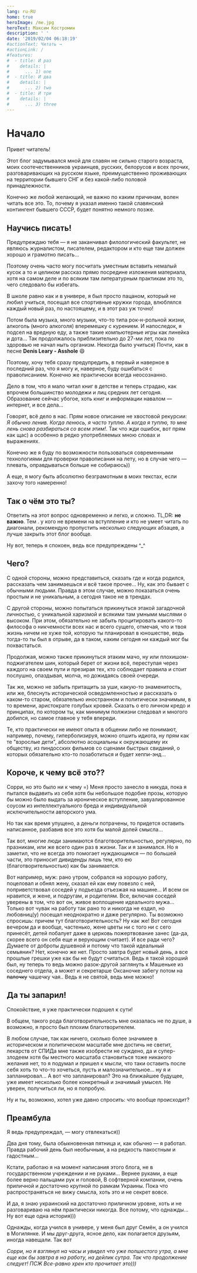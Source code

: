 ```yaml
---
lang: ru-RU
home: true
heroImage: /me.jpg
heroText: Максим Костромин
description: ' '
date: '2019/02/04 06:18:19'
#actionText: Читать →
#actionLink: /
#features:
#  - title: И раз
#    details: |
#      ... 1) one
#  - title: И два
#    details: |
#      ... 2) two
#  - title: И три
#    details: |
#      ... 3) three
---
```


# Начало

Привет читатель!

Этот блог задумывался мной для славян не сильно старого возраста, моих соотечественников украинцев, русских, белорусов
и всех прочих, разговаривающих на русском языке, преимущественно проживающих на территории бывшего СНГ и без какой-либо
половой принадлежности.

Конечно же любой желающий, не важно по каким причинам, волен читать все это. То, почему я указал именно такой
славянский контингент бывшего СССР, будет понятно немного позже.

## Научись писать!

Предупреждаю тебя &mdash; я не заканчивал филологический факультет, не являюсь журналистом, писателем, редактором и кто еще
там должен хорошо и грамотно писать... 

Поэтому очень часто могу посчитать уместным вставить немалый кусок а то и целиком рассказ прямо посредине изложения
материала, хотя на самом деле и по всяким там литературным практикам это то, чего следовало бы избегать.

В школе равно как и в универе, я был просто пацаном, который не любил учиться, посещал все спортивные кружки города,
влюблялся каждый новый раз, по настоящему, и в этот раз уж точно!

Потом была музыка, много музыки, что-то типа рок-н-рольной жизни, алкоголь (много алкоголя) вперемешку с курением. И
напоследок, я подсел на вредную еду, а также такие компьютерные игры как линейка и дота... Так продолжалось
приблизительно до 27-ми лет, пока по здоровью не начал ныть организм. Некогда было учиться) Почти, как в песне
__Denis Leary - Asshole__ :smile:

Поэтому, хочу тебя сразу предупредить, в первый и наверное в последний раз, что я могу и, наверное, буду ошибаться с
правописанием. Конечно же практически всегда неосознанно. 

Дело в том, что я мало читал книг в детстве и теперь страдаю, как впрочем большинство молодежи и лиц средних лет
сегодня. Образование сейчас убогое, хоть книг и информации навалом &mdash; интернет, и все дела... 

Говорят, всё дело в нас. Прям новое описание не хвостовой рекурсии: _Я обычно ленив. Когда ленюсь, я часто туплю.
А когда я туплю, то мне лень снова разбираться со всем этим!_. Так что жди ошибок, вот прям как щас) а особенно в редко 
употребляемых мною словах и выражениях. 

Конечно же я буду по возможности пользоваться современными технологиями для проверки правописания на лету, но в случае
чего &mdash; плевать, оправдываться больше не собираюсь))

А еще, я могу быть абсолютно безграмотным в моих текстах, если захочу того намеренно!

## Так о чём это ты?

Ответить на этот вопрос одновременно и легко, и сложно. TL,DR: __не важно__. Тем . у кого не времени на вступление и
кто не умеет читать по диагонали, рекомендую пропустить несколько следующих абзацев, а лучше закрыть этот блог вообще. 

Ну вот, теперь я спокоен, ведь все предупреждены ^_^

## Чего?

С одной стороны, можно представиться, сказать где и когда родился, рассказать чем занимаешься и всё такое прочее... Ну,
как это бывает с обычными людьми. Правда в этом случае, можно показаться очень простым и не уникальным, а сегодня такое
не в трендах.

С другой стороны, можно попытаться прикинуться этакой загадочной личностью, с уникальной харизмой и всякими там умными
мыслями о высоком. При этом, обязательно не забыть процитировать какого-то философа о никчемности всех нас и всего
сущего, отмечая, что и твоя жизнь ничем не хуже той, которую ты планировал в юношестве, ведь тогда-то ты был в отрыве,
да в таком, каким сегодня ни каждый мог бы похвастаться.

Продолжая, можно также прикинуться этаким мачо, ну или плохишом-поджигателем шин, который берет от жизни всё,
переступая через каждого на своем пути и презирая тех, кто соблюдает правила и стоит послушно, опаздывая, молча, но
дожидаясь своей очереди.

Так же, можно не забыть притащить за уши, какую-то знаменитость, или же, блеснуть исторической осведомленностью и
рассказать о каком-то старом, обязательно иностранном и политически значимым, в то времени, аристократе голубых кровей.
Сказать о его личном кредо и принципах, по котором ты, как минимум полжизни следовал и многого добился, но самое
главное у тебя впереди.

Те, кто практически не имеют опыта в общении либо не понимают, например, почему, гиперболизируя, можно отшить идиота,
ну прям как те "взрослые дети", абсолютно асоциальны к окружающему их обществу, из пиндосских фильмов со сценами
быстрых свиданий, о которых обязательно кто-то позаботиться и будет хеппи-энд...

## Короче, к чему всё это??

Сорри, но это было ни к чему =) Меня просто занесло в никуда, пока я пытался выдавить из себя хотя бы небольшое подобие
прозы, которую бы можно было выдать за ироническое вступление, завуалированное соусом из интеллектуального бреда и
индивидуальной исключительности авторского ума.

Но так как время упущено, а деньги потрачены, то придется оставить написанное, разбавив все это хотя бы малой долей
смысла...

Так вот, многие люди занимаются благотворительностью, регулярно, по празникам, или же всего один раз в жизни. Так и я
занимался. Но я заметил, что не всегда это помогает нуждающимся &mdash; по большей части, это приносит дивиденды лишь тем,
кто ею (благотворительностью) как бы занимается. 

Вот например, муж: рано утром, собрался на хорошую работу, поцеловал и обнял жену, сказал ей как ему повезло с ней,
поприветствовал соседей у подъезда отъезжая на машине... И всем он нравится, и жене, и подругам, и родителям. Все,
включая соседей уверены в том, что вот он, живое воплощение идеального мужа... Только вот чувак на работу так рано то и
никогда не ездил, но любовниц(у) посещал неоднократно и даже регулярно. Ты возможно спросишь: причем тут
благотворительность? Ну как же! Вот сегодня вечером да и вообще, частенько, жене цветы ни с того ни с сего принесёт,
детей побалует даже в церковь пожертвование занес (да-да, скорее всего он себя еще и верующим считает). И все ради
чего? Думаете от доброты душевной и потому что такой идеальный семьянин? Нет, конечно же нет. Просто завтра будет новый
день, а все прошлые грешки уже как бы не будут считаться. Ведь я такой хороший был, ну теперь то ведь можно
разок-другой заглянуть к Машеньке из соседнего отдела, а может и секретарше Оксаночке забегу потом на ~~палочку~~
чашечку чая.. Ведь я не святой, ведь мне можно!

## Да ты запарил!

Спокойствие, я уже практически подошел к сути!

В общем, такого рода благотворительность мне оказалась не по душе, а возможно, я просто был плохим благотворителем. 

В любом случае, так как ничего, сколько более значимее в историческом и политическом масштабе мне достичь не светит,
лекарств от СПИДа мне также изобрести не суждено, да и супер-злодеем хотя бы местного масштаба становиться тоже
никакого желания нет, то я подумал и пришел к мысли, что таки оставить после себя хоть то что-то хочеться, пусть и
малозначительное... ну я и запланировал... А вот что запланировал? Это на ближайшее будущее, уже имеет несколько более
конкретный и значимый умысел. Не уверен, получиться ли, но я попробую.

Ну и ты, возможно, хотел уже давно спросить: что вообще происходит?

## Преамбула

Я ведь предупреждал, &mdash; могу отвлекаться))

Два дня тому, была обыкновенная пятница и, как обычно &mdash; я работал. Правда рабочий день был необычным, а на редкость
пакостным и гадостным...

Кстати, работаю я на момент написания этого блога, не в государственном учреждении и не руками... Вернее руками, а еще
более верно пальцами рук и головой, В софтверной компании, очень приличной и достаточно крупной по рамкам Украины. Пока
что распространяться не вижу смысла, хоть это и не секрет вовсе.

И да, я знаю украинский на достаточно приличном уровне, хоть и не разговариваю на нём практически никогда. Все потому,
что однажды... Ну вот еще одна история)))

Однажды, когда учился в универе, у меня был друг Семён, а он учился в Могилянке. И мы друг-друга, ясное дело, как
полагается друзьям, иногда навещали. Так вот

_Сорри, но я взглянул на часы и увидел что уже полшестого утра, а мне еще как бы завтра в на работу, на дейлик сутра.
Так что продолжение следует! ПСЖ Все-равно хрен кто прочитает это)))_

<MyFooter />
